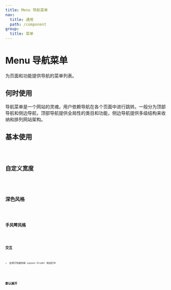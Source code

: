 ```yaml
---
title: Menu 导航菜单
nav:
  title: 通用
  path: /component
group:
  title: 菜单
---
```


# Menu 导航菜单

为页面和功能提供导航的菜单列表。

## 何时使用

导航菜单是一个网站的灵魂，用户依赖导航在各个页面中进行跳转。一般分为顶部导航和侧边导航，顶部导航提供全局性的类目和功能，侧边导航提供多级结构来收纳和排列网站架构。

## 基本使用

<code src="./demos/index1.tsx"/>

## 自定义宽度

<code src="./demos/index2.tsx" />

## 深色风格

<code src="./demos/index3.tsx" />

## 手风琴风格

<code src="./demos/index4.tsx" />

## 交互

- 应用于快速布局 Layout-Slider 侧边栏中

<code src="./demos/index5.tsx" />

## 默认展开

<code src="./demos/index6.tsx" />

<API/>
